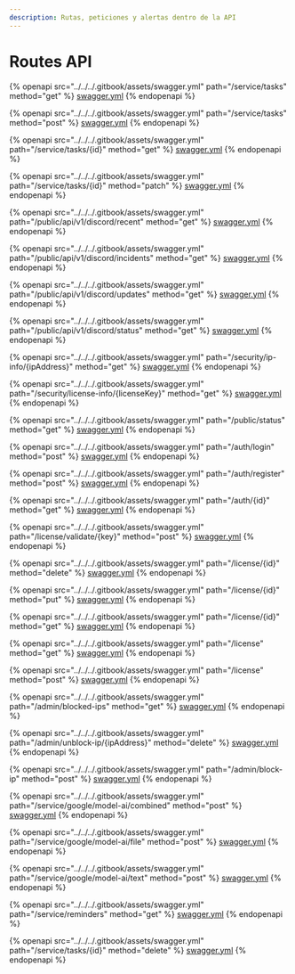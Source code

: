 ```yaml
---
description: Rutas, peticiones y alertas dentro de la API
---
```


# Routes API

{% openapi src="../../../.gitbook/assets/swagger.yml" path="/service/tasks" method="get" %}
[swagger.yml](../../../.gitbook/assets/swagger.yml)
{% endopenapi %}

{% openapi src="../../../.gitbook/assets/swagger.yml" path="/service/tasks" method="post" %}
[swagger.yml](../../../.gitbook/assets/swagger.yml)
{% endopenapi %}

{% openapi src="../../../.gitbook/assets/swagger.yml" path="/service/tasks/{id}" method="get" %}
[swagger.yml](../../../.gitbook/assets/swagger.yml)
{% endopenapi %}

{% openapi src="../../../.gitbook/assets/swagger.yml" path="/service/tasks/{id}" method="patch" %}
[swagger.yml](../../../.gitbook/assets/swagger.yml)
{% endopenapi %}

{% openapi src="../../../.gitbook/assets/swagger.yml" path="/public/api/v1/discord/recent" method="get" %}
[swagger.yml](../../../.gitbook/assets/swagger.yml)
{% endopenapi %}

{% openapi src="../../../.gitbook/assets/swagger.yml" path="/public/api/v1/discord/incidents" method="get" %}
[swagger.yml](../../../.gitbook/assets/swagger.yml)
{% endopenapi %}

{% openapi src="../../../.gitbook/assets/swagger.yml" path="/public/api/v1/discord/updates" method="get" %}
[swagger.yml](../../../.gitbook/assets/swagger.yml)
{% endopenapi %}

{% openapi src="../../../.gitbook/assets/swagger.yml" path="/public/api/v1/discord/status" method="get" %}
[swagger.yml](../../../.gitbook/assets/swagger.yml)
{% endopenapi %}

{% openapi src="../../../.gitbook/assets/swagger.yml" path="/security/ip-info/{ipAddress}" method="get" %}
[swagger.yml](../../../.gitbook/assets/swagger.yml)
{% endopenapi %}

{% openapi src="../../../.gitbook/assets/swagger.yml" path="/security/license-info/{licenseKey}" method="get" %}
[swagger.yml](../../../.gitbook/assets/swagger.yml)
{% endopenapi %}

{% openapi src="../../../.gitbook/assets/swagger.yml" path="/public/status" method="get" %}
[swagger.yml](../../../.gitbook/assets/swagger.yml)
{% endopenapi %}

{% openapi src="../../../.gitbook/assets/swagger.yml" path="/auth/login" method="post" %}
[swagger.yml](../../../.gitbook/assets/swagger.yml)
{% endopenapi %}

{% openapi src="../../../.gitbook/assets/swagger.yml" path="/auth/register" method="post" %}
[swagger.yml](../../../.gitbook/assets/swagger.yml)
{% endopenapi %}

{% openapi src="../../../.gitbook/assets/swagger.yml" path="/auth/{id}" method="get" %}
[swagger.yml](../../../.gitbook/assets/swagger.yml)
{% endopenapi %}

{% openapi src="../../../.gitbook/assets/swagger.yml" path="/license/validate/{key}" method="post" %}
[swagger.yml](../../../.gitbook/assets/swagger.yml)
{% endopenapi %}

{% openapi src="../../../.gitbook/assets/swagger.yml" path="/license/{id}" method="delete" %}
[swagger.yml](../../../.gitbook/assets/swagger.yml)
{% endopenapi %}

{% openapi src="../../../.gitbook/assets/swagger.yml" path="/license/{id}" method="put" %}
[swagger.yml](../../../.gitbook/assets/swagger.yml)
{% endopenapi %}

{% openapi src="../../../.gitbook/assets/swagger.yml" path="/license/{id}" method="get" %}
[swagger.yml](../../../.gitbook/assets/swagger.yml)
{% endopenapi %}

{% openapi src="../../../.gitbook/assets/swagger.yml" path="/license" method="get" %}
[swagger.yml](../../../.gitbook/assets/swagger.yml)
{% endopenapi %}

{% openapi src="../../../.gitbook/assets/swagger.yml" path="/license" method="post" %}
[swagger.yml](../../../.gitbook/assets/swagger.yml)
{% endopenapi %}

{% openapi src="../../../.gitbook/assets/swagger.yml" path="/admin/blocked-ips" method="get" %}
[swagger.yml](../../../.gitbook/assets/swagger.yml)
{% endopenapi %}

{% openapi src="../../../.gitbook/assets/swagger.yml" path="/admin/unblock-ip/{ipAddress}" method="delete" %}
[swagger.yml](../../../.gitbook/assets/swagger.yml)
{% endopenapi %}

{% openapi src="../../../.gitbook/assets/swagger.yml" path="/admin/block-ip" method="post" %}
[swagger.yml](../../../.gitbook/assets/swagger.yml)
{% endopenapi %}

{% openapi src="../../../.gitbook/assets/swagger.yml" path="/service/google/model-ai/combined" method="post" %}
[swagger.yml](../../../.gitbook/assets/swagger.yml)
{% endopenapi %}

{% openapi src="../../../.gitbook/assets/swagger.yml" path="/service/google/model-ai/file" method="post" %}
[swagger.yml](../../../.gitbook/assets/swagger.yml)
{% endopenapi %}

{% openapi src="../../../.gitbook/assets/swagger.yml" path="/service/google/model-ai/text" method="post" %}
[swagger.yml](../../../.gitbook/assets/swagger.yml)
{% endopenapi %}

{% openapi src="../../../.gitbook/assets/swagger.yml" path="/service/reminders" method="get" %}
[swagger.yml](../../../.gitbook/assets/swagger.yml)
{% endopenapi %}

{% openapi src="../../../.gitbook/assets/swagger.yml" path="/service/tasks/{id}" method="delete" %}
[swagger.yml](../../../.gitbook/assets/swagger.yml)
{% endopenapi %}
